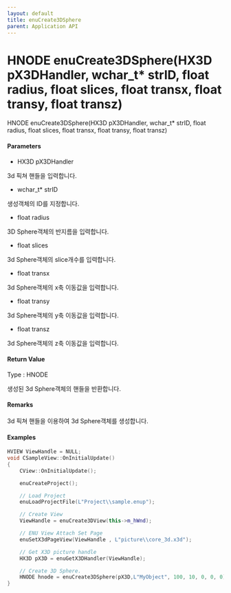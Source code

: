 ```yaml
---
layout: default
title: enuCreate3DSphere
parent: Application API
---
```

# HNODE enuCreate3DSphere\(HX3D pX3DHandler, wchar\_t\* strID, float radius, float slices, float transx, float transy, float transz\)

HNODE enuCreate3DSphere\(HX3D pX3DHandler, wchar\_t\* strID, float radius, float slices, float transx, float transy, float transz\)

#### Parameters

* HX3D pX3DHandler

3d 픽쳐 핸들을 입력합니다.

* wchar\_t\* strID

생성객체의 ID를 지정합니다.

* float radius

3D Sphere객체의 반지름을 입력합니다.

* float slices

3d Sphere객체의 slice개수를 입력합니다.

* float transx

3d Sphere객체의 x축 이동값을 입력합니다.

* float transy

3d Sphere객체의 y축 이동값을 입력합니다.

* float transz

3d Sphere객체의 z축 이동값을 입력합니다.

#### Return Value

Type : HNODE

생성된 3d Sphere객체의 핸들을 반환합니다.

#### Remarks

3d 픽쳐 핸들을 이용하여 3d Sphere객체를 생성합니다.

#### Examples

```cpp
HVIEW ViewHandle = NULL; 
void CSampleView::OnInitialUpdate() 
{ 
    CView::OnInitialUpdate(); 

    enuCreateProject(); 

    // Load Project
    enuLoadProjectFile(L"Project\\sample.enup"); 

    // Create View
    ViewHandle = enuCreate3DView(this->m_hWnd); 

    // ENU View Attach Set Page 
    enuSetX3dPageView(ViewHandle , L"picture\\core_3d.x3d");

    // Get X3D picture handle
    HX3D pX3D = enuGetX3DHandler(ViewHandle);   

    // Create 3D Sphere.
    HNODE hnode = enuCreate3DSphere(pX3D,L"MyObject", 100, 10, 0, 0, 0);        // 동기식 호출    
}
```



